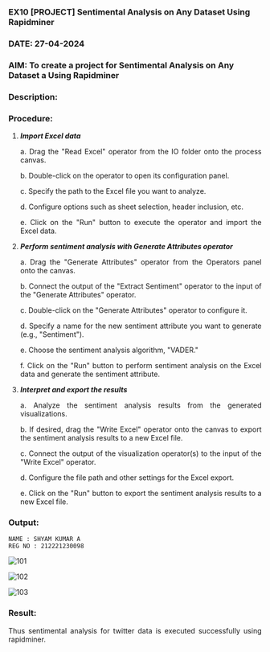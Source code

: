 ### EX10 [PROJECT] Sentimental Analysis on Any Dataset Using Rapidminer
### DATE: 27-04-2024
### AIM: To create a project for Sentimental Analysis on Any Dataset a Using Rapidminer
### Description: 
<div align = "justify">

### Procedure:
1) ***Import Excel data***
    <p>a. Drag the "Read Excel" operator from the IO folder onto the process canvas.
    <p>b. Double-click on the operator to open its configuration panel.
    <p>c. Specify the path to the Excel file you want to analyze.
    <p>d. Configure options such as sheet selection, header inclusion, etc.
    <p>e. Click on the "Run" button to execute the operator and import the Excel data.
2) ***Perform sentiment analysis with Generate Attributes operator***
    <p>a. Drag the "Generate Attributes" operator from the Operators panel onto the canvas.
    <p>b. Connect the output of the "Extract Sentiment" operator to the input of the "Generate Attributes" operator.
    <p>c. Double-click on the "Generate Attributes" operator to configure it.
    <p>d. Specify a name for the new sentiment attribute you want to generate (e.g., "Sentiment").
    <p>e. Choose the sentiment analysis algorithm, "VADER."
    <p>f. Click on the "Run" button to perform sentiment analysis on the Excel data and generate the sentiment attribute.
3) ***Interpret and export the results***
    <p>a. Analyze the sentiment analysis results from the generated visualizations.
    <p>b. If desired, drag the "Write Excel" operator onto the canvas to export the sentiment analysis results to a new Excel file.
    <p>c. Connect the output of the visualization operator(s) to the input of the "Write Excel" operator.
    <p>d. Configure the file path and other settings for the Excel export.
    <p>e. Click on the "Run" button to export the sentiment analysis results to a new Excel file.

### Output:
```
NAME : SHYAM KUMAR A
REG NO : 212221230098
```
![101](https://github.com/ShyamKumar-AI-DS/WDM_EXP10/assets/93427182/4dbee8ad-d5fc-4c22-a024-13be898ec5ab)

![102](https://github.com/ShyamKumar-AI-DS/WDM_EXP10/assets/93427182/1c328812-21e7-4a56-9820-bc7b65fa3078)

![103](https://github.com/ShyamKumar-AI-DS/WDM_EXP10/assets/93427182/b0bcd0dc-c20d-4d2c-aa5c-89eaf89264e4)



### Result:
Thus sentimental analysis for twitter data is executed successfully using rapidminer.

